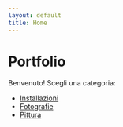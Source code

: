 ```yaml
---
layout: default
title: Home
---
```


# Portfolio

Benvenuto! Scegli una categoria:

- [Installazioni](/categorie/installazioni/)
- [Fotografie](/categorie/fotografie/)
- [Pittura](/categorie/pittura/)
